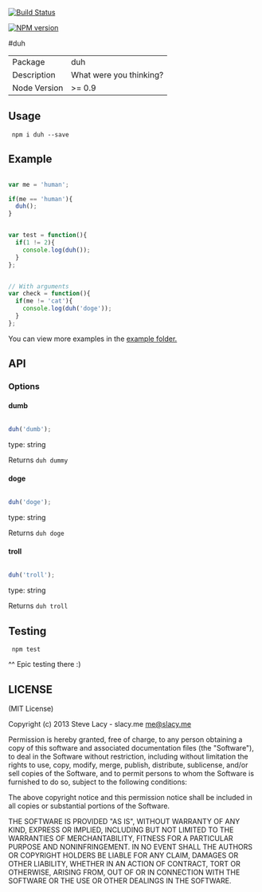 [![Build Status](https://travis-ci.org/stevelacy/duh.png?branch=master)](https://travis-ci.org/stevelacy/duh)

[![NPM version](https://badge.fury.io/js/duh.png)](http://badge.fury.io/js/duh)

#duh

<table>
<tr> 
<td>Package</td><td>duh</td>
</tr>
<tr>
<td>Description</td>
<td>What were you thinking?</td>
</tr>
<tr>
<td>Node Version</td>
<td>>= 0.9</td>
</tr>
</table>

## Usage

` npm i duh --save`

## Example

```js

var me = 'human';

if(me == 'human'){
  duh();
}


var test = function(){
  if(1 != 2){
    console.log(duh());
  }
};


// With arguments
var check = function(){
  if(me != 'cat'){
    console.log(duh('doge'));
  }
};


```

You can view more examples in the [example folder.](https://github.com/stevelacy/duh/tree/master/examples)



## API

### Options

#### dumb
```js

duh('dumb');

```
type: string

Returns `duh dummy`

#### doge
```js

duh('doge');

```
type: string

Returns `duh doge`

#### troll
```js

duh('troll');

```
type: string

Returns `duh troll`


## Testing

` npm test`

^^ Epic testing there :)


## LICENSE

(MIT License)

Copyright (c) 2013 Steve Lacy - slacy.me <me@slacy.me>

Permission is hereby granted, free of charge, to any person obtaining
a copy of this software and associated documentation files (the
"Software"), to deal in the Software without restriction, including
without limitation the rights to use, copy, modify, merge, publish,
distribute, sublicense, and/or sell copies of the Software, and to
permit persons to whom the Software is furnished to do so, subject to
the following conditions:

The above copyright notice and this permission notice shall be
included in all copies or substantial portions of the Software.

THE SOFTWARE IS PROVIDED "AS IS", WITHOUT WARRANTY OF ANY KIND,
EXPRESS OR IMPLIED, INCLUDING BUT NOT LIMITED TO THE WARRANTIES OF
MERCHANTABILITY, FITNESS FOR A PARTICULAR PURPOSE AND
NONINFRINGEMENT. IN NO EVENT SHALL THE AUTHORS OR COPYRIGHT HOLDERS BE
LIABLE FOR ANY CLAIM, DAMAGES OR OTHER LIABILITY, WHETHER IN AN ACTION
OF CONTRACT, TORT OR OTHERWISE, ARISING FROM, OUT OF OR IN CONNECTION
WITH THE SOFTWARE OR THE USE OR OTHER DEALINGS IN THE SOFTWARE.
